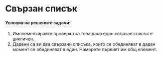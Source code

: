 # Свързан списък

#### Условия на решените задачи:
1. Имплементирайте проверка за това дали един свързан списък е цикличен.
2. Дадени са ви два свързани списъка, които се обединяват в даден момент се обединяват в един. Намерете първият им общ елемент.
